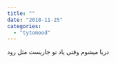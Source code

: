 ```yaml
---
title: ""
date: "2018-11-25"
categories: 
  - "tytomood"
---
```


دریا میشوم وقتی یاد تو جاریست مثل رود
